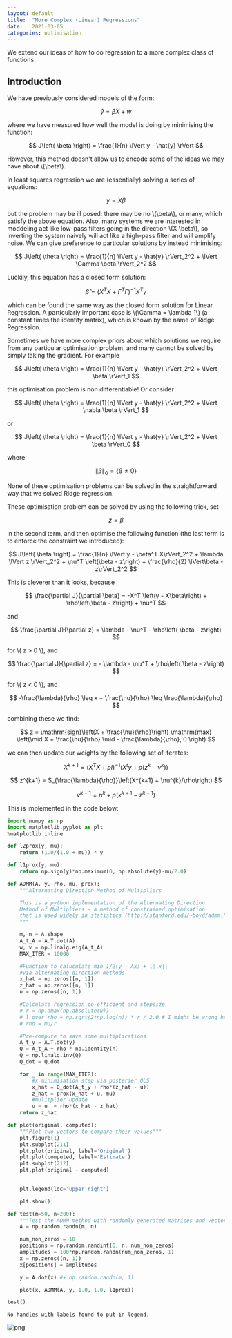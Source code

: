 ```yaml
---
layout: default
title:  "More Complex (Linear) Regressions"
date:   2021-03-05
categories: optimisation
---
```


We extend our ideas of how to do regression to a more complex class of functions.

## Introduction

We have previously considered models of the form:

$$ \hat{y} = \beta X + w $$

where we have measured how well the model is doing by minimising the function:

$$ J\left( \beta \right) = \frac{1}{n} \lVert y - \hat{y} \rVert $$

However, this method doesn't allow us to encode some of the ideas we may have about \\(\beta\\).

In least squares regression we are (essentially) solving a series of equations:

$$ y = X \beta $$

but the problem may be ill posed: there may be no \\(\beta\\), or many, which satisfy the above equation. Also, many systems we are interested in moddeling act like low-pass filters going in the direction \\(X \beta\\), so inverting the system naively will act like a high-pass filter and will amplify noise. We can give preference to particular solutions by instead minimising:

$$ J\left( \theta \right) = \frac{1}{n} \lVert y - \hat{y} \rVert_2^2 + \lVert \Gamma \beta \rVert_2^2 $$

Luckily, this equation has a closed form solution:

$$ \hat{\beta} = \left(X^T X + \Gamma^T \Gamma \right)^{-1} X^T y $$

which can be found the same way as the closed form solution for Linear Regression. A particularly important case is \\(\Gamma = \lambda 1\\) (a constant times the identity matrix), which is known by the name of Ridge Regression.

Sometimes we have more complex priors about which solutions we require from any particular optimisation problem, and many cannot be solved by simply taking the gradient. For example

$$ J\left( \theta \right) = \frac{1}{n} \lVert y - \hat{y} \rVert_2^2 + \lVert \beta \rVert_1 $$

this optimisation problem is non differentiable! Or consider

$$ J\left( \theta \right) = \frac{1}{n} \lVert y - \hat{y} \rVert_2^2 + \lVert \nabla \beta \rVert_1 $$

or

$$ J\left( \theta \right) = \frac{1}{n} \lVert y - \hat{y} \rVert_2^2 + \lVert \beta \rVert_0 $$

where

$$ \lVert \beta \rVert_0 = \{\beta \neq 0 \} $$

None of these optimisation problems can be solved in the straightforward way that we solved Ridge regression.

These optimisation problem can be solved by using the following trick, set 

$$ z = \beta $$

in the second term, and then optimise the following function (the last term is to enforce the constraint we introduced):

$$ J\left( \beta \right) = \frac{1}{n} \lVert y - \beta^T X\rVert_2^2 + \lambda \lVert z \rVert_2^2 + \nu^T \left(\beta - z\right) + \frac{\rho}{2} \lVert\beta -z\rVert_2^2 $$

This is cleverer than it looks, because

$$ \frac{\partial J}{\partial \beta} = -X^T \left(y - X\beta\right) + \rho\left(\beta - z\right) + \nu^T $$

and 

$$ \frac{\partial J}{\partial z} = \lambda - \nu^T - \rho\left( \beta - z\right) $$

for \\( z > 0 \\), and 

$$ \frac{\partial J}{\partial z} = - \lambda - \nu^T + \rho\left( \beta - z\right) $$

for \\( z < 0 \\), and 

$$ -\frac{\lambda}{\rho} \leq x + \frac{\nu}{\rho} \leq \frac{\lambda}{\rho} $$

combining these we find:

$$ z = \mathrm{sign}\left(X + \frac{\nu}{\rho}\right) \mathrm{max} \left(\mid X + \frac{\nu}{\rho} \mid - \frac{\lambda}{\rho}, 0 \right) $$

we can then update our weights by the following set of iterates:

$$ X^{k+1} = \left(X^T X + \rho I\right)^{-1} \left(X^t y + \rho \left(z^{k} - \nu^{k}\right)\right)$$

$$ z^{k+1} = S_{\frac{\lambda}{\rho}}\left(X^{k+1} + \nu^{k}/\rho\right) $$

$$ \nu^{k+1} = n^{k} + \rho \left(x^{k+1} - z^{k+1} \right) $$

This is implemented in the code below:


```python
import numpy as np
import matplotlib.pyplot as plt
%matplotlib inline

def l2prox(y, mu):
    return (1.0/(1.0 + mu)) * y

def l1prox(y, mu):
    return np.sign(y)*np.maximum(0, np.absolute(y)-mu/2.0)

def ADMM(A, y, rho, mu, prox):
    """Alternating Direction Method of Multipliers

    This is a python implementation of the Alternating Direction
    Method of Multipliers - a method of constrained optimisation
    that is used widely in statistics (http://stanford.edu/~boyd/admm.html).
    """

    m, n = A.shape
    A_t_A = A.T.dot(A)
    w, v = np.linalg.eig(A_t_A)
    MAX_ITER = 10000

    #Function to caluculate min 1/2(y - Ax) + l||x||
    #via alternating direction methods
    x_hat = np.zeros([n, 1])
    z_hat = np.zeros([n, 1])
    u = np.zeros([n, 1])

    #Calculate regression co-efficient and stepsize
    # r = np.amax(np.absolute(w))
    # l_over_rho = np.sqrt(2*np.log(n)) * r / 2.0 # I might be wrong here
    # rho = mu/r

    #Pre-compute to save some multiplications
    A_t_y = A.T.dot(y)
    Q = A_t_A + rho * np.identity(n)
    Q = np.linalg.inv(Q)
    Q_dot = Q.dot

    for _ in range(MAX_ITER):
        #x minimisation step via posterier OLS
        x_hat = Q_dot(A_t_y + rho*(z_hat - u))
        z_hat = prox(x_hat + u, mu)
        #mulitplier update
        u = u  + rho*(x_hat - z_hat)
    return z_hat

def plot(original, computed):
    """Plot two vectors to compare their values"""
    plt.figure(1)
    plt.subplot(211)
    plt.plot(original, label='Original')
    plt.plot(computed, label='Estimate')
    plt.subplot(212)
    plt.plot(original - computed)
    

    plt.legend(loc='upper right')

    plt.show()

def test(m=50, n=200):
    """Test the ADMM method with randomly generated matrices and vectors"""
    A = np.random.randn(m, n)

    num_non_zeros = 10
    positions = np.random.randint(0, n, num_non_zeros)
    amplitudes = 100*np.random.randn(num_non_zeros, 1)
    x = np.zeros((n, 1))
    x[positions] = amplitudes

    y = A.dot(x) #+ np.random.randn(m, 1)

    plot(x, ADMM(A, y, 1.0, 1.0, l1prox))

test()
```

    No handles with labels found to put in legend.



    
![png](2021-03-05-More-Complex-Regularised-Linear-Regressions_files/2021-03-05-More-Complex-Regularised-Linear-Regressions_1_1.png)
    



```python

```
